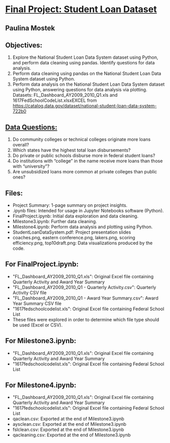 # <u>Final Project: Student Loan Dataset</u>
## Paulina Mostek
## Objectives:
1. Explore the National Student Loan Data System dataset using Python, and perform data cleaning using pandas. Identify questions for data analysis.
2. Perform data cleaning using pandas on the National Student Loan Data System dataset using Python.
3. Perform data analysis on the National Student Loan Data System dataset using Python, answering questions for data analysis via plotting.
Datasets: FL_Dashboard_AY2009_2010_Q1.xls and 1617FedSchoolCodeList.xlsxEXCEL from
https://catalog.data.gov/dataset/national-student-loan-data-system-722b0 

## <u>Data Questions:</u>
1. Do community colleges or technical colleges originate more loans overall?
2. Which states have the highest total loan disbursements?
3. Do private or public schools disburse more in federal student loans?
4. Do institutions with “college” in the name receive more loans than those with “university”?
5. Are unsubsidized loans more common at private colleges than public ones?

## Files:
* Project Summary: 1-page summary on project insights.
* .ipynb files: Intended for usage in Jupyter Notebooks software (Python).
* FinalProject.ipynb: Initial data exploration and data cleaning.
* Milestone3.ipynb: Further data cleaning.
* Milestone4.ipynb: Perform data analysis and plotting using Python.
* StudentLoanDataSystem.pdf: Project presentation slides
* coaches.png, eastern conference.png, lakers.png, scoring efficiency.png, top10draft.png: Data visualizations produced by the code.

## For FinalProject.ipynb:
* "FL_Dashboard_AY2009_2010_Q1.xls": Original Excel file containing Quarterly Activity and Award Year Summary
* "FL_Dashboard_AY2009_2010_Q1 - Quarterly Activity.csv": Quarterly Activity CSV file
* "FL_Dashboard_AY2009_2010_Q1 - Award Year Summary.csv": Award Year Summary CSV file
* "1617fedschoolcodelist.xls": Original Excel file containing Federal School List
* These files were explored in order to determine which file type should be used (Excel or CSV).

## For Milestone3.ipynb:
* "FL_Dashboard_AY2009_2010_Q1.xls": Original Excel file containing Quarterly Activity and Award Year Summary
* "1617fedschoolcodelist.xls": Original Excel file containing Federal School List

## For Milestone4.ipynb:
* "FL_Dashboard_AY2009_2010_Q1.xls": Original Excel file containing Quarterly Activity and Award Year Summary
* "1617fedschoolcodelist.xls": Original Excel file containing Federal School List
* qaclean.csv: Exported at the end of Milestone3.ipynb
* aysclean.csv: Exported at the end of Milestone3.ipynb
* fslclean.csv: Exported at the end of Milestone3.ipynb
* qacleaning.csv: Exported at the end of Milestone3.ipynb
